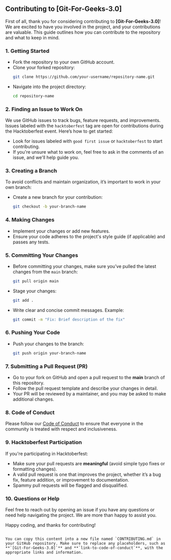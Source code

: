 ## Contributing to [Git-For-Geeks-3.0]

First of all, thank you for considering contributing to **[Git-For-Geeks-3.0]**! We are excited to have you involved in the project, and your contributions are valuable. This guide outlines how you can contribute to the repository and what to keep in mind.

### 1. **Getting Started**
- Fork the repository to your own GitHub account.
- Clone your forked repository:
  ```bash
  git clone https://github.com/your-username/repository-name.git
  ```
- Navigate into the project directory:
  ```bash
  cd repository-name
  ```

### 2. **Finding an Issue to Work On**
We use GitHub issues to track bugs, feature requests, and improvements. Issues labeled with the `hacktoberfest` tag are open for contributions during the Hacktoberfest event. Here’s how to get started:
- Look for issues labeled with `good first issue` or `hacktoberfest` to start contributing.
- If you're unsure what to work on, feel free to ask in the comments of an issue, and we'll help guide you.
  
### 3. **Creating a Branch**
To avoid conflicts and maintain organization, it’s important to work in your own branch:
- Create a new branch for your contribution:
  ```bash
  git checkout -b your-branch-name
  ```
  
### 4. **Making Changes**
- Implement your changes or add new features.
- Ensure your code adheres to the project's style guide (if applicable) and passes any tests.
  
### 5. **Committing Your Changes**
- Before committing your changes, make sure you’ve pulled the latest changes from the `main` branch:
  ```bash
  git pull origin main
  ```
- Stage your changes:
  ```bash
  git add .
  ```
- Write clear and concise commit messages. Example:
  ```bash
  git commit -m "Fix: Brief description of the fix"
  ```
  
### 6. **Pushing Your Code**
- Push your changes to the branch:
  ```bash
  git push origin your-branch-name
  ```

### 7. **Submitting a Pull Request (PR)**
- Go to your fork on GitHub and open a pull request to the **main** branch of this repository.
- Follow the pull request template and describe your changes in detail.
- Your PR will be reviewed by a maintainer, and you may be asked to make additional changes.

### 8. **Code of Conduct**
Please follow our [Code of Conduct](link-to-code-of-conduct) to ensure that everyone in the community is treated with respect and inclusiveness.

### 9. **Hacktoberfest Participation**
If you're participating in Hacktoberfest:
- Make sure your pull requests are **meaningful** (avoid simple typo fixes or formatting changes).
- A valid pull request is one that improves the project, whether it’s a bug fix, feature addition, or improvement to documentation.
- Spammy pull requests will be flagged and disqualified.

### 10. **Questions or Help**
Feel free to reach out by opening an issue if you have any questions or need help navigating the project. We are more than happy to assist you.

Happy coding, and thanks for contributing!
```

You can copy this content into a new file named `CONTRIBUTING.md` in your GitHub repository. Make sure to replace any placeholders, such as **`[Git-For-Geeks-3.0]`** and **`link-to-code-of-conduct`**, with the appropriate links and information.
